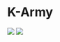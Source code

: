 # K-Army

<img src="https://img.shields.io/badge/windows-0078D4?style=for-the-badge&logo=windows&logoColor=white">
<img src="https://img.shields.io/badge/cisco-1BA0D7?style=for-the-badge&logo=cisco&logoColor=white">
